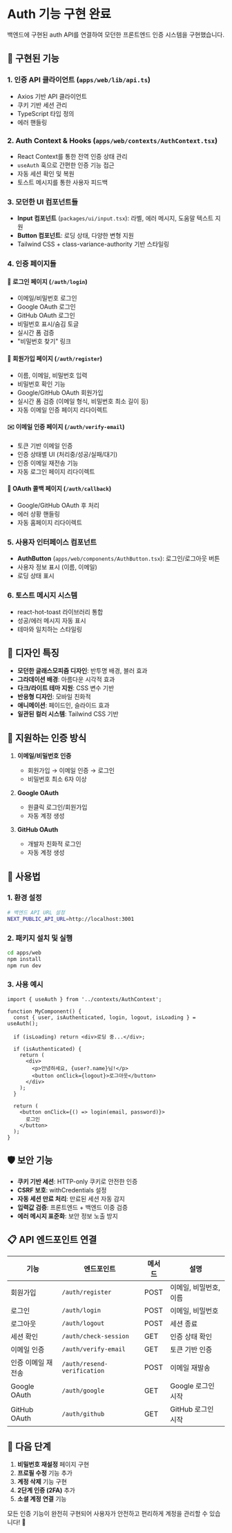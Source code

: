# Auth 기능 구현 완료

백엔드에 구현된 auth API를 연결하여 모던한 프론트엔드 인증 시스템을 구현했습니다.

## 🚀 구현된 기능

### 1. **인증 API 클라이언트** (`apps/web/lib/api.ts`)
- Axios 기반 API 클라이언트
- 쿠키 기반 세션 관리
- TypeScript 타입 정의
- 에러 핸들링

### 2. **Auth Context & Hooks** (`apps/web/contexts/AuthContext.tsx`)
- React Context를 통한 전역 인증 상태 관리
- `useAuth` 훅으로 간편한 인증 기능 접근
- 자동 세션 확인 및 복원
- 토스트 메시지를 통한 사용자 피드백

### 3. **모던한 UI 컴포넌트들**
- **Input 컴포넌트** (`packages/ui/input.tsx`): 라벨, 에러 메시지, 도움말 텍스트 지원
- **Button 컴포넌트**: 로딩 상태, 다양한 변형 지원
- Tailwind CSS + class-variance-authority 기반 스타일링

### 4. **인증 페이지들**

#### 🔐 **로그인 페이지** (`/auth/login`)
- 이메일/비밀번호 로그인
- Google OAuth 로그인
- GitHub OAuth 로그인
- 비밀번호 표시/숨김 토글
- 실시간 폼 검증
- "비밀번호 찾기" 링크

#### 📝 **회원가입 페이지** (`/auth/register`)
- 이름, 이메일, 비밀번호 입력
- 비밀번호 확인 기능
- Google/GitHub OAuth 회원가입
- 실시간 폼 검증 (이메일 형식, 비밀번호 최소 길이 등)
- 자동 이메일 인증 페이지 리다이렉트

#### ✉️ **이메일 인증 페이지** (`/auth/verify-email`)
- 토큰 기반 이메일 인증
- 인증 상태별 UI (처리중/성공/실패/대기)
- 인증 이메일 재전송 기능
- 자동 로그인 페이지 리다이렉트

#### 🔄 **OAuth 콜백 페이지** (`/auth/callback`)
- Google/GitHub OAuth 후 처리
- 에러 상황 핸들링
- 자동 홈페이지 리다이렉트

### 5. **사용자 인터페이스 컴포넌트**
- **AuthButton** (`apps/web/components/AuthButton.tsx`): 로그인/로그아웃 버튼
- 사용자 정보 표시 (이름, 이메일)
- 로딩 상태 표시

### 6. **토스트 메시지 시스템**
- react-hot-toast 라이브러리 통합
- 성공/에러 메시지 자동 표시
- 테마와 일치하는 스타일링

## 🎨 디자인 특징

- **모던한 글래스모피즘 디자인**: 반투명 배경, 블러 효과
- **그라데이션 배경**: 아름다운 시각적 효과
- **다크/라이트 테마 지원**: CSS 변수 기반
- **반응형 디자인**: 모바일 친화적
- **애니메이션**: 페이드인, 슬라이드 효과
- **일관된 컬러 시스템**: Tailwind CSS 기반

## 📱 지원하는 인증 방식

1. **이메일/비밀번호 인증**
   - 회원가입 → 이메일 인증 → 로그인
   - 비밀번호 최소 6자 이상

2. **Google OAuth**
   - 원클릭 로그인/회원가입
   - 자동 계정 생성

3. **GitHub OAuth**
   - 개발자 친화적 로그인
   - 자동 계정 생성

## 🔧 사용법

### 1. 환경 설정
```bash
# 백엔드 API URL 설정
NEXT_PUBLIC_API_URL=http://localhost:3001
```

### 2. 패키지 설치 및 실행
```bash
cd apps/web
npm install
npm run dev
```

### 3. 사용 예시
```tsx
import { useAuth } from '../contexts/AuthContext';

function MyComponent() {
  const { user, isAuthenticated, login, logout, isLoading } = useAuth();
  
  if (isLoading) return <div>로딩 중...</div>;
  
  if (isAuthenticated) {
    return (
      <div>
        <p>안녕하세요, {user?.name}님!</p>
        <button onClick={logout}>로그아웃</button>
      </div>
    );
  }
  
  return (
    <button onClick={() => login(email, password)}>
      로그인
    </button>
  );
}
```

## 🛡️ 보안 기능

- **쿠키 기반 세션**: HTTP-only 쿠키로 안전한 인증
- **CSRF 보호**: withCredentials 설정
- **자동 세션 만료 처리**: 만료된 세션 자동 감지
- **입력값 검증**: 프론트엔드 + 백엔드 이중 검증
- **에러 메시지 표준화**: 보안 정보 노출 방지

## 📋 API 엔드포인트 연결

| 기능 | 엔드포인트 | 메서드 | 설명 |
|------|-----------|--------|------|
| 회원가입 | `/auth/register` | POST | 이메일, 비밀번호, 이름 |
| 로그인 | `/auth/login` | POST | 이메일, 비밀번호 |
| 로그아웃 | `/auth/logout` | POST | 세션 종료 |
| 세션 확인 | `/auth/check-session` | GET | 인증 상태 확인 |
| 이메일 인증 | `/auth/verify-email` | GET | 토큰 기반 인증 |
| 인증 이메일 재전송 | `/auth/resend-verification` | POST | 이메일 재발송 |
| Google OAuth | `/auth/google` | GET | Google 로그인 시작 |
| GitHub OAuth | `/auth/github` | GET | GitHub 로그인 시작 |

## 🎯 다음 단계

1. **비밀번호 재설정** 페이지 구현
2. **프로필 수정** 기능 추가
3. **계정 삭제** 기능 구현
4. **2단계 인증 (2FA)** 추가
5. **소셜 계정 연결** 기능

모든 인증 기능이 완전히 구현되어 사용자가 안전하고 편리하게 계정을 관리할 수 있습니다! 🎉
